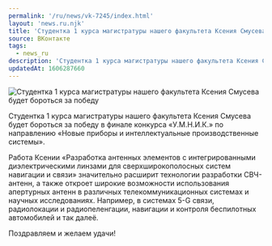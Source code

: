 ```yaml
---
permalink: '/ru/news/vk-7245/index.html'
layout: 'news.ru.njk'
title: 'Студентка 1 курса магистратуры нашего факультета Ксения Смусева будет бороться за победу'
source: ВКонтакте
tags:
  - news_ru
description: 'Студентка 1 курса магистратуры нашего факультета Ксения Смусева будет бороться за победу'
updatedAt: 1606287660
---
```

![Студентка 1 курса магистратуры нашего факультета Ксения Смусева будет бороться за победу](https://sun9-58.userapi.com/impg/uujW8R6Ei_4RhpwQUW7EBL1_vRiYw9StEQ05Cg/kGbh5ge8WaY.jpg?size=1280x651&quality=96&sign=69690667f6ad297f782acefe183cf1d6&c_uniq_tag=acpFBvDhN-PPOJGIBQLGL0jNEB_wzMajhcYkX4ZyUf8&type=album)

Студентка 1 курса магистратуры нашего факультета Ксения Смусева будет бороться за победу в финале конкурса «У.М.Н.И.К.» по направлению «Новые приборы и интеллектуальные производственные системы».

Работа Ксении «Разработка антенных элементов с интегрированными диэлектрическими линзами для сверхширокополосных систем навигации и связи» значительно расширит технологии разработки СВЧ-антенн, а также откроет широкие возможности использования апертурных антенн в различных телекоммуникационных системах и научных исследованиях. Например, в системах 5-G связи, радиолокации и радиопеленгации, навигации и контроля беспилотных автомобилей и так далеё.

Поздравляем и желаем удачи!
